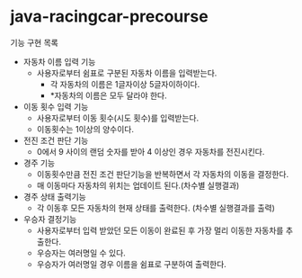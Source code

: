 # java-racingcar-precourse

기능 구현 목록

- 자동차 이름 입력 기능
  - 사용자로부터 쉼표로 구분된 자동차 이름을 입력받는다.
    - 각 자동차의 이름은 1글자이상 5글자이하이다.
    - *자동차의 이름은 모두 달라야 한다.
- 이동 횟수 입력 기능
  - 사용자로부터 이동 횟수(시도 횟수)를 입력받는다.
  - 이동횟수는 1이상의 양수이다.
- 전진 조건 판단 기능
  - 0에서 9 사이의 랜덤 숫자를 받아 4 이상인 경우 자동차를 전진시킨다.
- 경주 기능
  - 이동횟수만큼 전진 조건 판단기능을 반복하면서 각 자동차의 이동을 결정한다.
  - 매 이동마다 자동차의 위치는 업데이트 된다.(차수별 실행결과)
- 경주 상태 출력기능
  - 각 이동후 모든 자동차의 현재 상태를 출력한다. (차수별 실행결과를 출력)
- 우승자 결정기능
  - 사용자로부터 입력 받았던 모든 이동이 완료된 후 가장 멀리 이동한 자동차를 추출한다.
  - 우승자는 여러명일 수 있다.
  - 우승자가 여러명일 경우 이름을 쉼표로 구분하여 출력한다.
